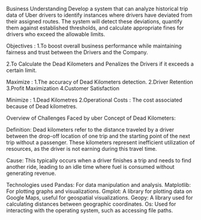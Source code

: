 Business Understanding
Develop a system that can analyze historical trip data of Uber drivers to identify instances where drivers have deviated from their assigned routes. The system will detect these deviations, quantify them against established thresholds, and calculate appropriate fines for drivers who exceed the allowable limits. 

Objectives :
1.To boost overall business performance while maintaining fairness and trust between the Drivers and the Company.

2.To Calculate the Dead Kilometers and Penalizes the Drivers if it exceeds a certain limit. 

Maximize :
1.The accuracy of Dead Kilometers detection.
2.Driver Retention
3.Profit Maximization
4.Customer Satisfaction

Minimize : 
1.Dead Kilometres 
2.Operational Costs : The cost associated because of Dead kilometres.

Overview of Challenges Faced by uber
Concept of Dead Kilometers:

Definition: Dead kilometers refer to the distance traveled by a driver between the drop-off location of one trip and the starting point of the next trip without a passenger. These kilometers represent inefficient utilization of resources, as the driver is not earning during this travel time.

Cause: This typically occurs when a driver finishes a trip and needs to find another ride, leading to an idle time where fuel is consumed without generating revenue.

Technologies used
Pandas: For data manipulation and analysis.
Matplotlib: For plotting graphs and visualizations.
Gmplot: A library for plotting data on Google Maps, useful for geospatial visualizations.
Geopy: A library used for calculating distances between geographic coordinates.
Os: Used for interacting with the operating system, such as accessing file paths.
